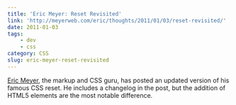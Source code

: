 ```yaml
---
title: 'Eric Meyer: Reset Revisited'
link: 'http://meyerweb.com/eric/thoughts/2011/01/03/reset-revisited/'
date: 2011-01-03
tags:
    - dev
    - css
category: CSS
slug: eric-meyer-reset-revisited
---
```


[Eric Meyer](http://twitter.com/meyerweb), the markup and CSS guru, has posted an updated version of
his famous CSS reset. He includes a changelog in the post, but the addition of HTML5 elements are
the most notable difference.
